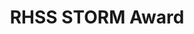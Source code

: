 ---
title: RHSS STORM Award
resume-order: 5
type: distinctions
time: 2015
show: false
description: Awarded annually to most involved students in each graduating class
---